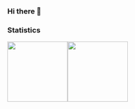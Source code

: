 ### Hi there 👋

<!--
**TranNgocKhoa/TranNgocKhoa** is a ✨ _special_ ✨ repository because its `README.md` (this file) appears on your GitHub profile.

Here are some ideas to get you started:

- 🔭 I’m currently working on ...
- 🌱 I’m currently learning ...
- 👯 I’m looking to collaborate on ...
- 🤔 I’m looking for help with ...
- 💬 Ask me about ...
- 📫 How to reach me: ...
- 😄 Pronouns: ...
- ⚡ Fun fact: ...
-->

### Statistics

<img align="" height="137px" src="https://github-readme-stats.vercel.app/api?username=qin2dim&hide_title=true&hide_border=true&show_icons=true&count_private=true&line_height=21&theme=dracula" /><img align="" height="137px" src="https://github-readme-stats.vercel.app/api/top-langs/?username=tranngockhoa&hide_title=true&hide_border=true&layout=compact&hide=html&theme=dracula" />


